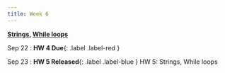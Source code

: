 ```yaml
---
title: Week 6
---
```


**[Strings](https://docs.google.com/presentation/d/1hlpHwvC1BYmHyvSyIT-jMaGhVw7VgYfqgkRjNXG2K2U/edit?usp=sharing), [While loops](https://docs.google.com/presentation/d/1wtO6AsTemwRHoNM6DajB5bDLpffSgK6YskxNWUOvDLM/edit?usp=sharing)**

Sep 22
:  **HW 4 Due**{: .label .label-red }

Sep 23
:  **HW 5 Released**{: .label .label-blue } HW 5: Strings, While loops

